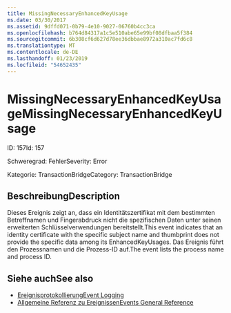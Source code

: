 ```yaml
---
title: MissingNecessaryEnhancedKeyUsage
ms.date: 03/30/2017
ms.assetid: 9dffd071-0b79-4e10-9027-06760b4cc3ca
ms.openlocfilehash: b764d84317a1c5e510abe65e99bf08dfbaa5f384
ms.sourcegitcommit: 6b308cf6d627d78ee36dbbae8972a310ac7fd6c8
ms.translationtype: MT
ms.contentlocale: de-DE
ms.lasthandoff: 01/23/2019
ms.locfileid: "54652435"
---
```

# <a name="missingnecessaryenhancedkeyusage"></a><span data-ttu-id="44746-102">MissingNecessaryEnhancedKeyUsage</span><span class="sxs-lookup"><span data-stu-id="44746-102">MissingNecessaryEnhancedKeyUsage</span></span>
<span data-ttu-id="44746-103">ID: 157</span><span class="sxs-lookup"><span data-stu-id="44746-103">Id: 157</span></span>  
  
 <span data-ttu-id="44746-104">Schweregrad: Fehler</span><span class="sxs-lookup"><span data-stu-id="44746-104">Severity: Error</span></span>  
  
 <span data-ttu-id="44746-105">Kategorie: TransactionBridge</span><span class="sxs-lookup"><span data-stu-id="44746-105">Category: TransactionBridge</span></span>  
  
## <a name="description"></a><span data-ttu-id="44746-106">Beschreibung</span><span class="sxs-lookup"><span data-stu-id="44746-106">Description</span></span>  
 <span data-ttu-id="44746-107">Dieses Ereignis zeigt an, dass ein Identitätszertifikat mit dem bestimmten Betreffnamen und Fingerabdruck nicht die spezifischen Daten unter seinen erweiterten Schlüsselverwendungen bereitstellt.</span><span class="sxs-lookup"><span data-stu-id="44746-107">This event indicates that an identity certificate with the specific subject name and thumbprint does not provide the specific data among its EnhancedKeyUsages.</span></span> <span data-ttu-id="44746-108">Das Ereignis führt den Prozessnamen und die Prozess-ID auf.</span><span class="sxs-lookup"><span data-stu-id="44746-108">The event lists the process name and process ID.</span></span>  
  
## <a name="see-also"></a><span data-ttu-id="44746-109">Siehe auch</span><span class="sxs-lookup"><span data-stu-id="44746-109">See also</span></span>
- [<span data-ttu-id="44746-110">Ereignisprotokollierung</span><span class="sxs-lookup"><span data-stu-id="44746-110">Event Logging</span></span>](../../../../../docs/framework/wcf/diagnostics/event-logging/index.md)
- [<span data-ttu-id="44746-111">Allgemeine Referenz zu Ereignissen</span><span class="sxs-lookup"><span data-stu-id="44746-111">Events General Reference</span></span>](../../../../../docs/framework/wcf/diagnostics/event-logging/events-general-reference.md)
